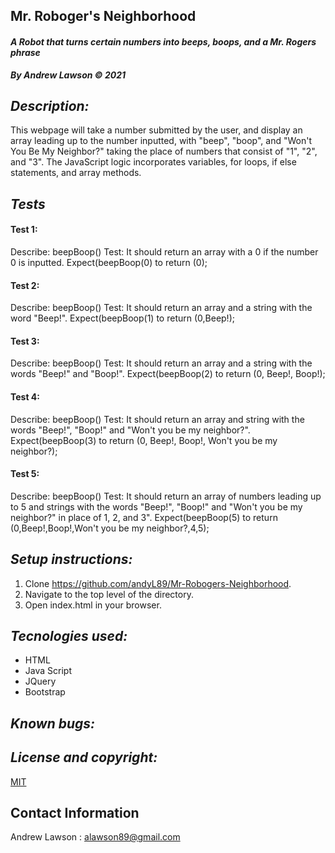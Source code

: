 ## Mr. Roboger's Neighborhood
#### *A Robot that turns certain numbers into beeps, boops, and a Mr. Rogers phrase*
***By Andrew Lawson © 2021***

## *Description:*
This webpage will take a number submitted by the user, and display an array leading up to the number inputted, with "beep", "boop", and "Won't You Be My Neighbor?" taking the place of numbers that consist of "1", "2", and "3". The JavaScript logic incorporates variables, for loops, if else statements, and array methods.

## *Tests*
#### Test 1:
Describe: beepBoop()
Test: It should return an array with a 0 if the number 0 is inputted.
Expect(beepBoop(0) to return (0);
#### Test 2:
Describe: beepBoop()
Test: It should return an array and a string with the word "Beep!".
Expect(beepBoop(1) to return (0,Beep!);       
#### Test 3:
Describe: beepBoop()
Test: It should return an array and a string with the words "Beep!" and "Boop!".
Expect(beepBoop(2) to return (0, Beep!, Boop!);
#### Test 4:
Describe: beepBoop()
Test: It should return an array and string with the words "Beep!", "Boop!" and "Won't you be my neighbor?".
Expect(beepBoop(3) to return (0, Beep!, Boop!, Won't you be my neighbor?);
#### Test 5:
Describe: beepBoop()
Test: It should return an array of numbers leading up to 5 and strings with the words "Beep!", "Boop!" and "Won't you be my neighbor?" in place of 1, 2, and 3".
Expect(beepBoop(5) to return (0,Beep!,Boop!,Won't you be my neighbor?,4,5);
## *Setup instructions:*

1. Clone https://github.com/andyL89/Mr-Robogers-Neighborhood.
2. Navigate to the top level of the directory.
3. Open index.html in your browser.

## *Tecnologies used:*
* HTML
* Java Script
* JQuery
* Bootstrap

## *Known bugs:*


## *License and copyright:*

[MIT](LICENSE.txt)

## Contact Information

Andrew Lawson : alawson89@gmail.com